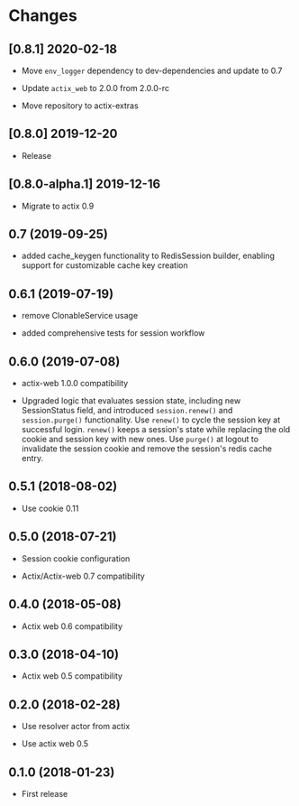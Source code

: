 # Changes

## [0.8.1] 2020-02-18

* Move `env_logger` dependency to dev-dependencies and update to 0.7

* Update `actix_web` to 2.0.0 from 2.0.0-rc

* Move repository to actix-extras

## [0.8.0] 2019-12-20

* Release

## [0.8.0-alpha.1] 2019-12-16

* Migrate to actix 0.9

## 0.7 (2019-09-25)

* added cache_keygen functionality to RedisSession builder, enabling support for
  customizable cache key creation


## 0.6.1 (2019-07-19)

* remove ClonableService usage

* added comprehensive tests for session workflow


## 0.6.0 (2019-07-08)

* actix-web 1.0.0 compatibility

* Upgraded logic that evaluates session state, including new SessionStatus field,
  and introduced ``session.renew()`` and ``session.purge()`` functionality.
  Use ``renew()`` to cycle the session key at successful login.  ``renew()`` keeps a
  session's state while replacing the old cookie and session key with new ones.
  Use ``purge()`` at logout to invalidate the session cookie and remove the
  session's redis cache entry.



## 0.5.1 (2018-08-02)

* Use cookie 0.11


## 0.5.0 (2018-07-21)

* Session cookie configuration

* Actix/Actix-web 0.7 compatibility


## 0.4.0 (2018-05-08)

* Actix web 0.6 compatibility

## 0.3.0 (2018-04-10)

* Actix web 0.5 compatibility

## 0.2.0 (2018-02-28)

* Use resolver actor from actix

* Use actix web 0.5

## 0.1.0 (2018-01-23)

* First release
